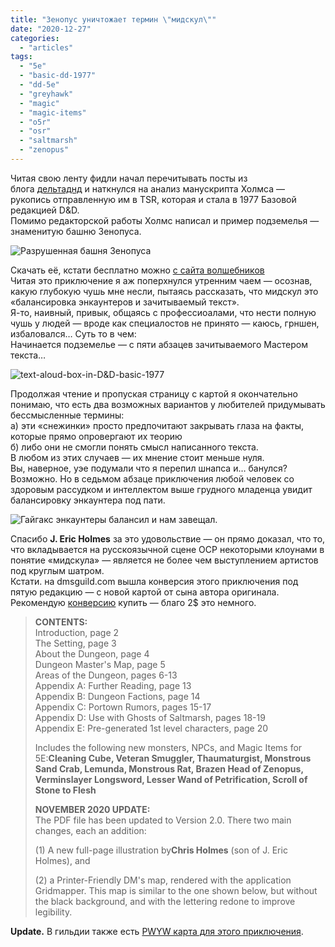 ```yaml
---
title: "Зенопус уничтожает термин \"мидскул\""
date: "2020-12-27"
categories: 
  - "articles"
tags: 
  - "5e"
  - "basic-dd-1977"
  - "dd-5e"
  - "greyhawk"
  - "magic"
  - "magic-items"
  - "o5r"
  - "osr"
  - "saltmarsh"
  - "zenopus"
---
```


Читая свою ленту фидли начал перечитывать посты из блога [дельтаднд](https://deltasdnd.blogspot.com/) и наткнулся на анализ манускрипта Холмса — рукопись отправленную им в TSR, которая и стала в 1977 Базовой редакцией D&D.  
Помимо редакторской работы Холмс написал и пример подземелья — знаменитую башню Зенопуса.

![Разрушенная башня Зенопуса](https://imaginaria.ru/uploads/images/00/35/00/2020/12/27/c21765.png "Разрушенная башня Зенопуса")

Скачать её, кстати бесплатно можно [с сайта волшебников](http://www.wizards.com/dnd/files/Basic_1977.pdf)  
Читая это приключение я аж поперхнулся утренним чаем — осознав, какую глубокую чушь мне несли, пытаясь рассказать, что мидскул это «балансировка энкаунтеров и зачитываемый текст».  
Я-то, наивный, привык, общаясь с профессиоалами, что нести полную чушь у людей — вроде как специалостов не принято — каюсь, грншен, избаловался… Суть то в чем:  
Начинается подземелье — с пяти абзацев зачитываемого Мастером текста…

![text-aloud-box-in-D&D-basic-1977](https://imaginaria.ru/uploads/images/00/35/00/2020/12/27/ccb5aa.png "text-aloud-box-in-D&D-basic-1977")

Продолжая чтение и пропуская страницу с картой я окончательно понимаю, что есть два возможных вариантов у любителей придумывать бессмысленные термины:  
а) эти «снежинки» просто предпочитают закрывать глаза на факты, которые прямо опровергают их теорию  
б) либо они не смогли понять смысл написанного текста.  
В любом из этих случаев — их мнение стоит меньше нуля.  
Вы, наверное, уэе подумали что я перепил шнапса и… банулся? Возможно. Но в седьмом абзаце приключения любой человек со здоровым рассудком и интеллектом выше грудного младенца увидит балансировку энкаунтера под пати.

![Гайгакс энкаунтеры балансил и нам завещал.](https://imaginaria.ru/uploads/images/00/35/00/2020/12/27/a2bc58.png "Гайгакс энкаунтеры балансил и нам завещал.")

Спасибо **J. Eric Holmes** за это удовольствие — он прямо доказал, что то, что вкладывается на русскоязычной сцене ОСР некоторыми клоунами в понятие «мидскула» — является не более чем выступлением артистов под круглым шатром.  
Кстати. на dmsguild.com вышла конверсия этого приключения под пятую редакцию — с новой картой от сына автора оригинала. Рекомендую [конверсию](https://www.dmsguild.com/product/301308/The-Ruined-Tower-of-Zenopus?affiliate_id=759617) купить — благо 2$ это немного.

> **CONTENTS:**  
> Introduction, page 2  
> The Setting, page 3  
> About the Dungeon, page 4  
> Dungeon Master's Map, page 5  
> Areas of the Dungeon, pages 6-13  
> Appendix A: Further Reading, page 13  
> Appendix B: Dungeon Factions, page 14  
> Appendix C: Portown Rumors, pages 15-17  
> Appendix D: Use with Ghosts of Saltmarsh, pages 18-19  
> Appendix E: Pre-generated 1st level characters, page 20
> 
> Includes the following new monsters, NPCs, and Magic Items for 5E:**Cleaning Cube, Veteran Smuggler, Thaumaturgist, Monstrous Sand Crab, Lemunda, Monstrous Rat, Brazen Head of Zenopus, Verminslayer Longsword, Lesser Wand of Petrification, Scroll of Stone to Flesh**
> 
> **NOVEMBER 2020 UPDATE:**  
> The PDF file has been updated to Version 2.0. There two main changes, each an addition:
> 
> (1) A new full-page illustration by**Chris Holmes** (son of J. Eric Holmes), and
> 
> (2) a Printer-Friendly DM's map, rendered with the application Gridmapper. This map is similar to the one shown below, but without the black background, and with the lettering redone to improve legibility.

**Update.** В гильдии также есть [PWYW карта для этого приключения](https://www.dmsguild.com/product/340083/Tower-of-Zenopus--Map?affiliate_id=759617).
